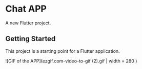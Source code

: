 # Chat APP

A new Flutter project.

## Getting Started

This project is a starting point for a Flutter application.

![GIF of the APP](ezgif.com-video-to-gif (2).gif | width =  280 )
